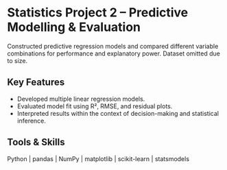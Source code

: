 # Statistics Project 2 – Predictive Modelling & Evaluation  

Constructed predictive regression models and compared different variable combinations for performance and explanatory power.
Dataset omitted due to size.

## Key Features
- Developed multiple linear regression models.
- Evaluated model fit using R², RMSE, and residual plots.
- Interpreted results within the context of decision-making and statistical inference.

## Tools & Skills
Python | pandas | NumPy | matplotlib | scikit-learn | statsmodels  
